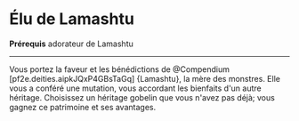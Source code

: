 # Élu de Lamashtu

<p><span id="ctl00_MainContent_DetailedOutput"><strong>Prérequis</strong> adorateur de Lamashtu<br></span></p>
<hr>
<p>Vous portez la faveur et les bénédictions de @Compendium [pf2e.deities.aipkJQxP4GBsTaGq] {Lamashtu}, la mère des monstres. Elle vous a conféré une mutation, vous accordant les bienfaits d'un autre héritage. Choisissez un héritage gobelin que vous n'avez pas déjà; vous gagnez ce patrimoine et ses avantages.</p>
